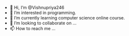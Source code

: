 - 👋 Hi, I’m @Vishnupriya246
- 👀 I’m interested in programming.
- 🌱 I’m currently learning computer science online course.
- 💞️ I’m looking to collaborate on ...
- 📫 How to reach me ...

<!---
Vishnupriya246/Vishnupriya246 is a ✨ special ✨ repository because its `README.md` (this file) appears on your GitHub profile.
You can click the Preview link to take a look at your changes.
--->
